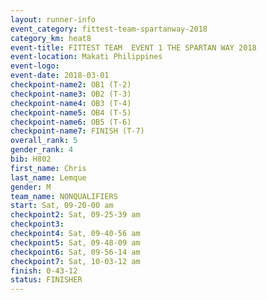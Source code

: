 ```yaml
---
layout: runner-info 
event_category: fittest-team-spartanway-2018 
category_km: heat8 
event-title: FITTEST TEAM  EVENT 1 THE SPARTAN WAY 2018 
event-location: Makati Philippines 
event-logo: 
event-date: 2018-03-01 
checkpoint-name2: OB1 (T-2) 
checkpoint-name3: OB2 (T-3) 
checkpoint-name4: OB3 (T-4) 
checkpoint-name5: OB4 (T-5) 
checkpoint-name6: OB5 (T-6) 
checkpoint-name7: FINISH (T-7) 
overall_rank: 5
gender_rank: 4
bib: H802
first_name: Chris
last_name: Lemque
gender: M
team_name: NONQUALIFIERS
start: Sat, 09-20-00 am
checkpoint2: Sat, 09-25-39 am
checkpoint3: 
checkpoint4: Sat, 09-40-56 am
checkpoint5: Sat, 09-48-09 am
checkpoint6: Sat, 09-56-14 am
checkpoint7: Sat, 10-03-12 am
finish: 0-43-12
status: FINISHER
---
```

